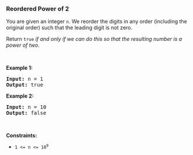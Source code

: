 
<h3>Reordered Power of 2</h3>
<div><p>You are given an integer <code>n</code>. We reorder the digits in any order (including the original order) such that the leading digit is not zero.</p>
<p>Return <code>true</code> <em>if and only if we can do this so that the resulting number is a power of two</em>.</p>
<p> </p>
<p><strong>Example 1:</strong></p>
<pre><strong>Input:</strong> n = 1
<strong>Output:</strong> true
</pre>
<p><strong>Example 2:</strong></p>
<pre><strong>Input:</strong> n = 10
<strong>Output:</strong> false
</pre>
<p> </p>
<p><strong>Constraints:</strong></p>
<ul>
<li><code>1 &lt;= n &lt;= 10<sup>9</sup></code></li>
</ul>
</div>
